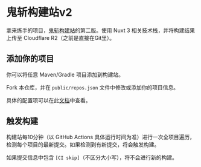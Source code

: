 # 鬼斩构建站v2

拿来练手的项目，[鬼斩构建站](https://github.com/ybw0014/guizhan-builds)的第二版。使用 Nuxt 3 相关技术栈，并将构建结果上传至 Cloudflare R2（之前是直接在Git里）。

## 添加你的项目

你可以将任意 Maven/Gradle 项目添加到构建站。

Fork 本仓库，并在 `public/repos.json` 文件中修改或添加你的项目信息。

具体的配置项可以在此[文档](./README_repos.md)中查看。

## 触发构建

构建站每10分钟（以 GitHub Actions 具体运行时间为准）进行一次全项目遍历，检测每个项目的最新提交。如果检测到有新提交，将会触发构建。

如果提交信息中包含 `[CI skip]`（不区分大小写），将不会进行新的构建。


